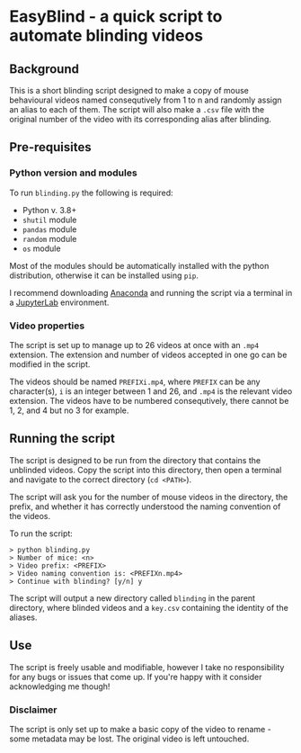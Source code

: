 # EasyBlind - a quick script to automate blinding videos

## Background

This is a short blinding script designed to make a copy of mouse behavioural videos named consequtively from 1 to n and randomly assign an alias to each of them. The script will also make a `.csv` file with the original number of the video with its corresponding alias after blinding.

## Pre-requisites

### Python version and modules

To run `blinding.py` the following is required:

* Python v. 3.8+
* `shutil` module
* `pandas` module
* `random` module
* `os` module

Most of the modules should be automatically installed with the python distribution, otherwise it can be installed using `pip`.

I recommend downloading [Anaconda](https://anaconda.org/conda-forge/download) and running the script via a terminal in a [JupyterLab](https://jupyter.org/) environment.

### Video properties

The script is set up to manage up to 26 videos at once with an `.mp4` extension. The extension and number of videos accepted in one go can be modified in the script.

The videos should be named `PREFIXi.mp4`, where `PREFIX` can be any character(s), `i` is an integer between 1 and 26, and `.mp4` is the relevant video extension. The videos have to be numbered consequtively, there cannot be 1, 2, and 4 but no 3 for example.

## Running the script

The script is designed to be run from the directory that contains the unblinded videos. Copy the script into this directory, then open a terminal and navigate to the correct directory (`cd <PATH>`).

The script will ask you for the number of mouse videos in the directory, the prefix, and whether it has correctly understood the naming convention of the videos.

To run the script:

```
> python blinding.py
> Number of mice: <n>
> Video prefix: <PREFIX>
> Video naming convention is: <PREFIXn.mp4>
> Continue with blinding? [y/n] y
```

The script will output a new directory called `blinding` in the parent directory, where blinded videos and a `key.csv` containing the identity of the aliases.

## Use

The script is freely usable and modifiable, however I take no responsibility for any bugs or issues that come up. If you're happy with it consider acknowledging me though!

### Disclaimer

The script is only set up to make a basic copy of the video to rename - some metadata may be lost. The original video is left untouched.
